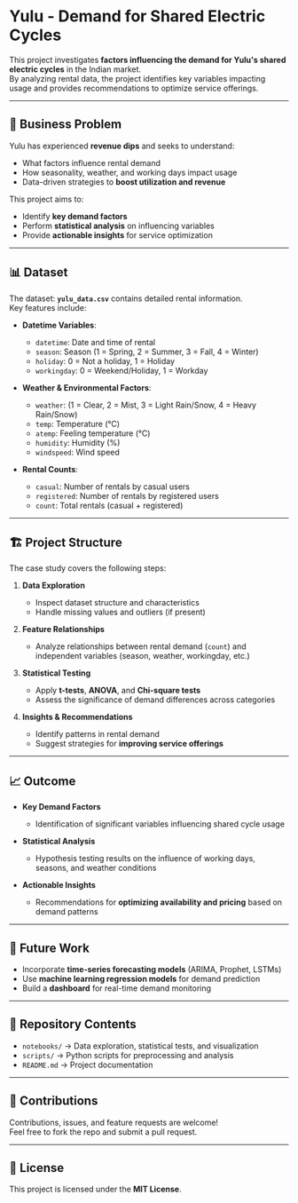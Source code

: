 # Yulu - Demand for Shared Electric Cycles

This project investigates **factors influencing the demand for Yulu's shared electric cycles** in the Indian market.  
By analyzing rental data, the project identifies key variables impacting usage and provides recommendations to optimize service offerings.

---

## 📌 Business Problem

Yulu has experienced **revenue dips** and seeks to understand:

- What factors influence rental demand  
- How seasonality, weather, and working days impact usage  
- Data-driven strategies to **boost utilization and revenue**  

This project aims to:  

- Identify **key demand factors**  
- Perform **statistical analysis** on influencing variables  
- Provide **actionable insights** for service optimization  

---

## 📊 Dataset

The dataset: **`yulu_data.csv`** contains detailed rental information.  
Key features include:

- **Datetime Variables**:  
  - `datetime`: Date and time of rental  
  - `season`: Season (1 = Spring, 2 = Summer, 3 = Fall, 4 = Winter)  
  - `holiday`: 0 = Not a holiday, 1 = Holiday  
  - `workingday`: 0 = Weekend/Holiday, 1 = Workday  

- **Weather & Environmental Factors**:  
  - `weather`: (1 = Clear, 2 = Mist, 3 = Light Rain/Snow, 4 = Heavy Rain/Snow)  
  - `temp`: Temperature (°C)  
  - `atemp`: Feeling temperature (°C)  
  - `humidity`: Humidity (%)  
  - `windspeed`: Wind speed  

- **Rental Counts**:  
  - `casual`: Number of rentals by casual users  
  - `registered`: Number of rentals by registered users  
  - `count`: Total rentals (casual + registered)  

---

## 🏗️ Project Structure

The case study covers the following steps:

1. **Data Exploration**  
   - Inspect dataset structure and characteristics  
   - Handle missing values and outliers (if present)  

2. **Feature Relationships**  
   - Analyze relationships between rental demand (`count`) and independent variables (season, weather, workingday, etc.)  

3. **Statistical Testing**  
   - Apply **t-tests**, **ANOVA**, and **Chi-square tests**  
   - Assess the significance of demand differences across categories  

4. **Insights & Recommendations**  
   - Identify patterns in rental demand  
   - Suggest strategies for **improving service offerings**  

---

## 📈 Outcome

- **Key Demand Factors**  
  - Identification of significant variables influencing shared cycle usage  

- **Statistical Analysis**  
  - Hypothesis testing results on the influence of working days, seasons, and weather conditions  

- **Actionable Insights**  
  - Recommendations for **optimizing availability and pricing** based on demand patterns  

---

## 🚀 Future Work

- Incorporate **time-series forecasting models** (ARIMA, Prophet, LSTMs)  
- Use **machine learning regression models** for demand prediction  
- Build a **dashboard** for real-time demand monitoring  

---

## 📂 Repository Contents

- `notebooks/` → Data exploration, statistical tests, and visualization  
- `scripts/` → Python scripts for preprocessing and analysis  
- `README.md` → Project documentation  

---

## 🤝 Contributions

Contributions, issues, and feature requests are welcome!  
Feel free to fork the repo and submit a pull request.  

---

## 📜 License

This project is licensed under the **MIT License**.  
